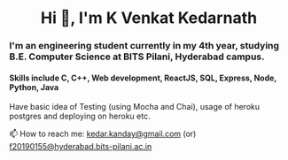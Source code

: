 <h1 align="center"> Hi 👋, I'm K Venkat Kedarnath</h1>
<h3>I'm an engineering student currently in my 4th year, studying B.E. Computer Science at BITS Pilani, Hyderabad campus.</h3>

<h4>Skills include C, C++, Web development, ReactJS, SQL, Express, Node, Python, Java</h4>

Have basic idea of Testing (using Mocha and Chai), usage of heroku postgres and deploying on heroku etc.

📫 How to reach me: kedar.kanday@gmail.com (or) f20190155@hyderabad.bits-pilani.ac.in
<!--
**K-VENKAT-KEDARNATH/K-VENKAT-KEDARNATH** is a ✨ _special_ ✨ repository because its `README.md` (this file) appears on your GitHub profile.

Here are some ideas to get you started:

- 🔭 I’m currently working on ...
- 🌱 I’m currently learning ...
- 👯 I’m looking to collaborate on ...
- 🤔 I’m looking for help with ...
- 💬 Ask me about ...
- 📫 How to reach me: ...
- 😄 Pronouns: ...
- ⚡ Fun fact: ...
-->
